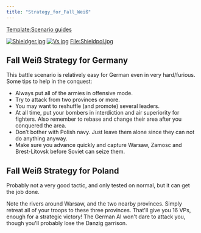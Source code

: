 ```yaml
---
title: "Strategy_for_Fall_Weiß"
---
```


[Template:Scenario
guides](/index.php?title=Template:Scenario_guides&action=edit&redlink=1 "Template:Scenario guides (page does not exist)")

[![Shieldger.jpg](/images/7/71/Shieldger.jpg)](/File:Shieldger.jpg)
[![Vs.jpg](/images/9/93/Vs.jpg)](/File:Vs.jpg)
[File:Shieldpol.jpg](/index.php?title=Special:Upload&wpDestFile=Shieldpol.jpg "File:Shieldpol.jpg")

##    Fall Weiß Strategy for Germany 

This battle scenario is relatively easy for German even in very
hard/furious. Some tips to help in the conquest:

-   Always put all of the armies in offensive mode.
-   Try to attack from two provinces or more.
-   You may want to reshuffle (and promote) several leaders.
-   At all time, put your bombers in interdiction and air superiority
    for fighters. Also remember to rebase and change their area after
    you conquered the area.
-   Don’t bother with Polish navy. Just leave them alone since they can
    not do anything anyway.
-   Make sure you advance quickly and capture Warsaw, Zamosc and
    Brest-Litovsk before Soviet can seize them.

##    Fall Weiß Strategy for Poland 

Probably not a very good tactic, and only tested on normal, but it can
get the job done.

Note the rivers around Warsaw, and the two nearby provinces. Simply
retreat all of your troops to these three provinces. That'll give you 16
VPs, enough for a strategic victory! The German AI won't dare to attack
you, though you'll probably lose the Danzig garrison.
